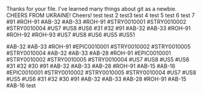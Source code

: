 Thanks for your file. I've learned many things about git as a newbie.
 CHEERS FROM UKRAINE! Cheers!
 test
test 2
test3
test 4
test 5
test 6
test 7
#91
#ROH-91
#AB-32 #AB-33 #ROH-91
#STRY0010001 #STRY0010002 #STRY0010004
#US7 #US8 #US6
#31 #32 #91
#AB-32 #AB-33 #ROH-91 #ROH-92 #ROH-93
#US7 #US8 #US6 #US5 #US51

#AB-32 #AB-33 #ROH-91
#EPIC0010001 #STRY0010002  #STRY0010005 #STRY0010004
#AB-32 #AB-33 #AB-28 #ROH-91
#EPIC0010001 #STRY0010002  #STRY0010005 #STRY0010004
#US7 #US8 #US5 #US6
#31 #32 #30 #91
#AB-32 #AB-33 #AB-28 #ROH-91 #AB-15 #AB-16
#EPIC0010001 #STRY0010002  #STRY0010005 #STRY0010004
#US7 #US8 #US5 #US6
#31 #32 #30 #91
#AB-32 #AB-33 #AB-28 #ROH-91 #AB-15 #AB-16
test
